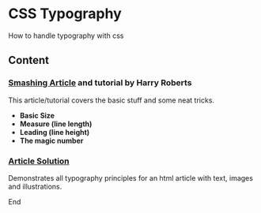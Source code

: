 # CSS Typography

How to handle typography with css

## Content

### [Smashing Article](smashing_article/) and tutorial by Harry Roberts

This article/tutorial covers the basic stuff and some neat tricks.

* **Basic Size**
* **Measure (line length)**
* **Leading (line height)**
* **The magic number**

### [Article Solution](article_solution/)
Demonstrates all typography principles for an html article with text, images and illustrations.

End